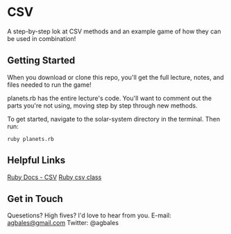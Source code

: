 # CSV

A step-by-step lok at CSV methods and an example game of how they can be used in combination!

## Getting Started

When you download or clone this repo, you'll get the full lecture, notes, and files needed to run the game!

planets.rb has the entire lecture's code. You'll want to comment out the parts you're not using, moving step by step through new methods.

To get started, navigate to the solar-system directory in the terminal. Then run:

```
ruby planets.rb
```

## Helpful Links

[Ruby Docs - CSV](http://ruby-doc.org/stdlib-2.0.0/libdoc/csv/rdoc/CSV.html)
[Ruby csv class](https://github.com/ruby/ruby/blob/trunk/lib/csv.rb)

## Get in Touch

Quesetions? High fives? I'd love to hear from you. 
E-mail: agbales@gmail.com
Twitter: @agbales
